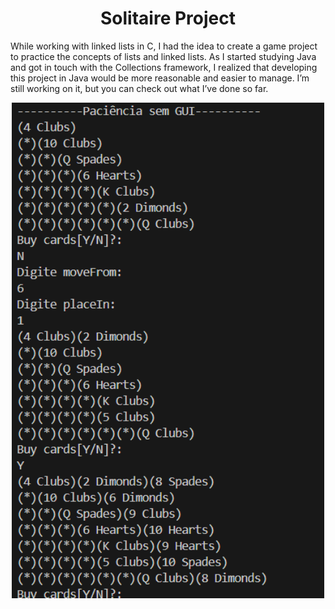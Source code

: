 <h1 align="center"> Solitaire Project</h1>

While working with linked lists in C, I had the idea to create a game project to practice the concepts of lists and linked lists.
As I started studying Java and got in touch with the Collections framework, I realized that developing this project in Java would be more reasonable and easier to manage.
I’m still working on it, but you can check out what I’ve done so far.


<p align="center">
  <img src="./First_ex.png" alt="Basic test" width="500">
</p>
